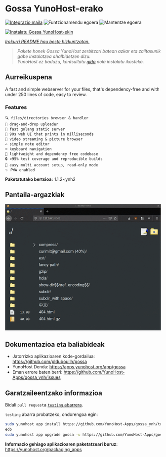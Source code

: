 <!--
Ohart ongi: README hau automatikoki sortu da <https://github.com/YunoHost/apps/tree/master/tools/readme_generator>ri esker
EZ editatu eskuz.
-->

# Gossa YunoHost-erako

[![Integrazio maila](https://apps.yunohost.org/badge/integration/gossa)](https://ci-apps.yunohost.org/ci/apps/gossa/)
![Funtzionamendu egoera](https://apps.yunohost.org/badge/state/gossa)
![Mantentze egoera](https://apps.yunohost.org/badge/maintained/gossa)

[![Instalatu Gossa YunoHost-ekin](https://install-app.yunohost.org/install-with-yunohost.svg)](https://install-app.yunohost.org/?app=gossa)

*[Irakurri README hau beste hizkuntzatan.](./ALL_README.md)*

> *Pakete honek Gossa YunoHost zerbitzari batean azkar eta zailtasunik gabe instalatzea ahalbidetzen dizu.*  
> *YunoHost ez baduzu, kontsultatu [gida](https://yunohost.org/install) nola instalatu ikasteko.*

## Aurreikuspena

A fast and simple webserver for your files, that's dependency-free and with under 250 lines of code, easy to review.

### Features

    🔍 files/directories browser & handler
    📩 drag-and-drop uploader
    🥂 fast golang static server
    💾 90s web UI that prints in milliseconds
    📸 video streaming & picture browser
    ✍️ simple note editor
    ⌨️ keyboard navigation
    🚀 lightweight and dependency free codebase
    🔒 >95% test coverage and reproducible builds
    💑 easy multi account setup, read-only mode
    ✨ PWA enabled


**Paketatutako bertsioa:** 1.1.2~ynh2

## Pantaila-argazkiak

![Gossa(r)en pantaila-argazkia](./doc/screenshots/screenshot.png)

## Dokumentazioa eta baliabideak

- Jatorrizko aplikazioaren kode-gordailua: <https://github.com/pldubouilh/gossa>
- YunoHost Denda: <https://apps.yunohost.org/app/gossa>
- Eman errore baten berri: <https://github.com/YunoHost-Apps/gossa_ynh/issues>

## Garatzaileentzako informazioa

Bidali `pull request`a [`testing` abarrera](https://github.com/YunoHost-Apps/gossa_ynh/tree/testing).

`testing` abarra probatzeko, ondorengoa egin:

```bash
sudo yunohost app install https://github.com/YunoHost-Apps/gossa_ynh/tree/testing --debug
edo
sudo yunohost app upgrade gossa -u https://github.com/YunoHost-Apps/gossa_ynh/tree/testing --debug
```

**Informazio gehiago aplikazioaren paketatzeari buruz:** <https://yunohost.org/packaging_apps>
